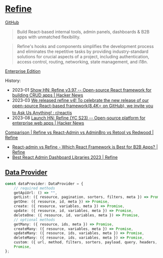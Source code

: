 # [Refine](https://refine.dev/)
[GitHub](https://github.com/refinedev/refine)

> Build React-based internal tools, admin panels, dashboards & B2B apps with unmatched flexibility.

> Refine's hooks and components simplifies the development process and eliminates the repetitive tasks by providing industry-standard solutions for crucial aspects of a project, including authentication, access control, routing, networking, state management, and i18n.

[Enterprise Edition](https://refine.dev/enterprise/)

History:
- 2023-01 [Show HN: Refine v3.97 -- Open-source React framework for building CRUD apps | Hacker News](https://news.ycombinator.com/item?id=34515128)
- 2023-03 [We released refine v4! To celebrate the new release of our open-source React-based framework(8.4K⭐ on GitHub), we invite you to Ask Us Anything! : r/reactjs](https://www.reddit.com/r/reactjs/comments/11r65oy/we_released_refine_v4_to_celebrate_the_new/)
- 2023-08 [Launch HN: Refine (YC S23) -- Open-source platform for enterprise web apps | Hacker News](https://news.ycombinator.com/item?id=37064822)

[Comparison | Refine vs React-Admin vs AdminBro vs Retool vs Redwood | Refine](https://refine.dev/docs/further-readings/comparison/)
- [React-admin vs Refine - Which React Framework is Best for B2B Apps? | Refine](https://refine.dev/blog/react-admin-vs-refine/)
- [Best React Admin Dashboard Libraries 2023 | Refine](https://refine.dev/blog/react-admin-dashboard/)

## [Data Provider](https://refine.dev/docs/data/data-provider/)
```ts
const dataProvider: DataProvider = {
    // required methods
    getApiUrl: () => "",
    getList: ({ resource, pagination, sorters, filters, meta }) => Promise,
    getOne: ({ resource, id, meta }) => Promise,
    create: ({ resource, variables, meta }) => Promise,
    update: ({ resource, id, variables, meta }) => Promise,
    deleteOne: ({ resource, id, variables, meta }) => Promise,
    // optional methods
    getMany: ({ resource, ids, meta }) => Promise,
    createMany: ({ resource, variables, meta }) => Promise,
    updateMany: ({ resource, ids, variables, meta }) => Promise,
    deleteMany: ({ resource, ids, variables, meta }) => Promise,
    custom: ({ url, method, filters, sorters, payload, query, headers, meta }) =>
    Promise,
};
```